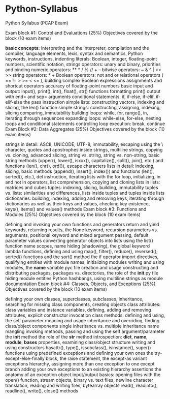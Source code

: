 # Python-Syllabus
Python Syllabus (PCAP Exam)

Exam block #1: Control and Evaluations (25%)
Objectives covered by the block (10 exam items)

**basic concepts:** interpreting and the interpreter, compilation and the compiler, language elements, lexis, syntax and semantics, Python keywords, instructions, indenting
literals: Boolean, integer, floating-point numbers, scientific notation, strings
operators: unary and binary, priorities and binding
numeric operators: ** * / % // + –
bitwise operators: ~ & ^ | << >>
string operators: * +
Boolean operators: not and or
relational operators ( == != > >= < <= ), building complex Boolean expressions
assignments and shortcut operators
accuracy of floating-point numbers
basic input and output: input(), print(), int(), float(), str() functions
formatting print() output with end= and sep= arguments
conditional statements: if, if-else, if-elif, if-elif-else
the pass instruction
simple lists: constructing vectors, indexing and slicing, the len() function
simple strings: constructing, assigning, indexing, slicing comparing, immutability
building loops: while, for, range(), in, iterating through sequences
expanding loops: while-else, for-else, nesting loops and conditional statements
controlling loop execution: break, continue
Exam Block #2: Data Aggregates (25%)
Objectives covered by the block (10 exam items)

strings in detail: ASCII, UNICODE, UTF-8, immutability, escaping using the \ character, quotes and apostrophes inside strings, multiline strings, copying vs. cloning, advanced slicing, string vs. string, string vs. non-string, basic string methods (upper(), lower(), isxxx(), capitalize(), split(), join(), etc.) and functions (len(), chr(), ord()), escape characters
lists in detail: indexing, slicing, basic methods (append(), insert(), index()) and functions (len(), sorted(), etc.), del instruction, iterating lists with the for loop, initializing, in and not in operators, list comprehension, copying and cloning
lists in lists: matrices and cubes
tuples: indexing, slicing, building, immutability
tuples vs. lists: similarities and differences, lists inside tuples and tuples inside lists
dictionaries: building, indexing, adding and removing keys, iterating through dictionaries as well as their keys and values, checking key existence, keys(), items() and values() methods
Exam block #3: Functions and Modules (25%)
Objectives covered by the block (10 exam items)

defining and invoking your own functions and generators
return and yield keywords, returning results, the None keyword, recursion
parameters vs. arguments, positional keyword and mixed argument passing, default parameter values
converting generator objects into lists using the list() function
name scopes, name hiding (shadowing), the global keyword
lambda functions, defining and using
map(), filter(), reduce(), reversed(), sorted() functions and the sort() method
the if operator
import directives, qualifying entities with module names, initializing modules
writing and using modules, the __name__ variable
pyc file creation and usage
constructing and distributing packages, packages vs. directories, the role of the __init__.py file
hiding module entities
Python hashbangs, using multiline strings as module documentation
Exam block #4: Classes, Objects, and Exceptions (25%)
Objectives covered by the block (10 exam items)

defining your own classes, superclasses, subclasses, inheritance, searching for missing class components, creating objects
class attributes: class variables and instance variables, defining, adding and removing attributes, explicit constructor invocation
class methods: defining and using, the self parameter meaning and usage
inheritance and overriding, finding class/object components
single inheritance vs. multiple inheritance
name mangling
invoking methods, passing and using the self argument/parameter
the __init__ method
the role of the __str__ method
introspection: __dict__, __name__, __module__, __bases__ properties, examining class/object structure
writing and using constructors
hasattr(), type(), issubclass(), isinstance(), super() functions
using predefined exceptions and defining your own ones
the try-except-else-finally block, the raise statement, the except-as variant
exceptions hierarchy, assigning more than one exception to one except branch
adding your own exceptions to an existing hierarchy
assertions
the anatomy of an exception object
input/output basics: opening files with the open() function, stream objects, binary vs. text files, newline character translation, reading and writing files, bytearray objects
read(), readinto(), readline(), write(), close() methods
